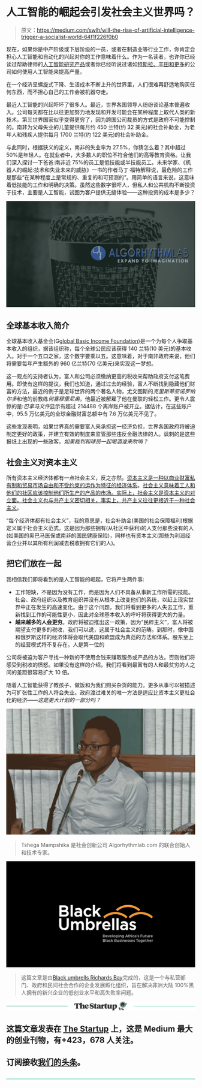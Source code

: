 # 人工智能的崛起会引发社会主义世界吗？

> 原文：<https://medium.com/swlh/will-the-rise-of-artificial-intelligence-trigger-a-socialist-world-64f1f226f0b0>

现在，如果你是中产阶级或下层阶级的一员，或者在制造业等行业工作，你肯定会担心人工智能和自动化的兴起对你的工作意味着什么。作为一名读者，也许你已经读过帮助律师的[人工智能研究产品](http://rossintelligence.com/)或者你已经听说过诸如[特斯拉、丰田和更多](https://www.abrbuzz.co.za/mobility-beat/4753-artificial-intelligence-will-be-what-drives-the-future-of-the-automotive-industry)的公司如何使用人工智能来提高产量。

在一个经济呈螺旋式下降、生活成本不断上升的世界里，人们很难再舒适地购买任何东西，而不担心自己的工作会被机器夺走。

最近人工智能的兴起吓坏了很多人。最近，世界各国领导人纷纷谈论基本普遍收入。公司每天都在比以往更加努力地发现和开发可能会在某种程度上取代人类的新技术。第三世界国家似乎变得更穷了，因为跨国公司裁员的方式是政府不可能控制的。南非为父母失业的儿童提供每月约 450 兰特(约 32 美元)的社会补助金，为老年人和残疾人提供每月 1700 兰特(约 122 美元)的社会补助金。

与此同时，根据狭义的定义，南非的失业率为 27.5%，你猜怎么着？其中超过 50%是年轻人。在就业者中，大多数人的职位不符合他们的高等教育资格。让我们深入探讨一下爸爸:南非近 75%的员工是低技能或半技能员工。未来学家、《机器人的崛起:技术和失业未来的威胁》一书的作者马丁·福特解释说，最危险的工作是那些“在某种程度上是常规的、重复的和可预测的”。用简单的语言来说，这意味着低技能的工作和明确的决策。虽然这些数字很吓人，但私人和公共机构不断投资于技术，主要是人工智能，试图为客户提供无缝体验——这种投资的成本是多少？

![](img/4fbb8ebc5709ff987daedb2652c958cb.png)

## 全球基本收入简介

全球基本收入基金会(G[global Basic Income Foundation](http://www.globalincome.org/English/Global-Basic-Income.html))是一个为每个人争取基本收入的组织，据该组织称，每个全球公民应该获得 140 兰特(10 美元)的基本收入。对于一个五口之家，这个数字要乘以五。这意味着，对于南非政府来说，他们将需要每年产生额外的 960 亿兰特(70 亿美元)来实现这一梦想。

这一观点的支持者认为，富人和公司必须缴纳更高的税收来帮助政府支付这笔费用。即使有这样的提议，我们也知道，通过过去的经验，富人不断找到隐藏他们财富的方法，最近的例子是足球世界的两个著名人物，尤文图斯的*克里斯蒂亚诺罗纳尔多*和他的前教练*何塞穆里尼奥*，他最近被解雇了他在曼联的轻松工作。更令人震惊的是:*巴拿马文件*显示有超过 214488 个离岸账户被开立。据估计，在这些账户中，95.5 万亿美元的全球金融财富总额中有 7.6 万亿美元不见了。

这些发现表明，如果世界真的需要富人来承担这一经济负担，世界各国政府将被迫制定更好的政策，并建立有效的制度来监管那些违反金融法律的人。讽刺的是这些报纸上出现的一些政客。*如果裁判和球员一起喝酒谁来吹哨？*

## 社会主义对资本主义

所有资本主义经济体都有一点社会主义，反之亦然。[资本主义是一种以商业财富私有制和贸易市场自由和不受约束的运作为特征的经济体系](https://www.vocabulary.com/dictionary/capitalism)。[社会主义意味着工人和他们的社区应该控制他们所生产的产品的市场。实际上，社会主义是资本主义的对立面。社会主义也与共产主义密切相关，](https://www.vocabulary.com/dictionary/socialism)[事实上，共产主义往往更接近于一种社会主义](https://www.vocabulary.com/dictionary/communism)。

“每个经济体都有社会主义”，我的意思是，社会补助金(美国的社会保障福利)根据定义属于社会主义范式。这是因为那些拥有(从社区中获利)的人支付那些没有的人(如美国的奥巴马医保或南非的国民健康保险)，同样也有资本主义(那些为利润经营企业并以其所有利润减去税收拥有它们的人)。

## 把它们放在一起

我相信我们即将看到的是人工智能的崛起，它将产生两件事:

*   工作短缺，不是因为没有工作，而是因为人们不具备从事新工作所需的技能。社会、政府组织以及教育组织并没有从根本上改变他们的系统，以赶上现实世界中正在发生的高速变化。由于这个问题，我们将看到更多的人失去工作，重新找到工作的可能性更小，因此对全球基本收入的呼吁将获得更大的力量。
*   **越来越多的人会更穷**。政府将被迫推出这一政策，因为“民粹主义”，富人将被期望支付更多的税收，我们可以说，这属于社会主义的范畴。到那时，像中国和俄罗斯这样的经济体将会取代美国和欧盟成为典范的方法和体系。股东至上的经营模式将不复存在。人是第一位的

公司将被迫为客户寻找一种新的不使用金钱来赚取服务或产品的方法，否则他们将感受到税收的愤怒。如果没有这样的介绍，我们将看到最富有的人和最贫穷的人之间的差距很容易扩大 10 倍。

随着人工智能获得了教孩子、做饭和为我们购买杂货的能力。更多从事可以被描述为可扩张性工作的人将会失业。政府渡过难关的唯一方法是适应比资本主义更社会化的经济——*这是更大计划的一部分吗？*

![](img/8b1cc5e62172bd246f101aa3961a2968.png)

> Tshega Mampshika 是社会创新公司 Algorhythmlab.com 的联合创始人和技术专家。

![](img/8d551719ed8aaae5069a43b539384a6f.png)

> 这篇文章是由[Black umbrells Richards Bay](http://blackumbrellas.org)完成的，这是一个与私营部门、政府和民间社会合作的企业发展孵化组织，旨在解决非洲大陆 100%黑人拥有的新兴企业的低创业水平和高失败率问题。

[![](img/308a8d84fb9b2fab43d66c117fcc4bb4.png)](https://medium.com/swlh)

## 这篇文章发表在 [The Startup](https://medium.com/swlh) 上，这是 Medium 最大的创业刊物，有+423，678 人关注。

## 订阅接收[我们的头条](https://growthsupply.com/the-startup-newsletter/)。

[![](img/b0164736ea17a63403e660de5dedf91a.png)](https://medium.com/swlh)